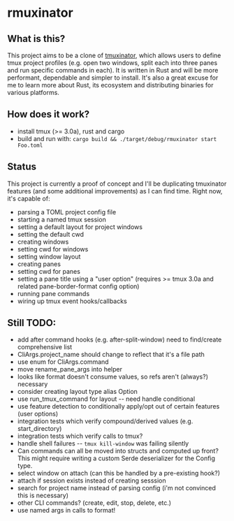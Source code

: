 # rmuxinator

## What is this?
This project aims to be a clone of [tmuxinator](https://github.com/tmuxinator/tmuxinator), which allows users to define
tmux project profiles (e.g. open two windows, split each into three panes and
run specific commands in each). It is written in Rust and will be more
performant, dependable and simpler to install. It's also a great excuse for
me to learn more about Rust, its ecosystem and distributing binaries for
various platforms.

## How does it work?
- install tmux (>= 3.0a), rust and cargo
- build and run with: `cargo build && ./target/debug/rmuxinator start Foo.toml`

## Status
This project is currently a proof of concept and I'll be duplicating tmuxinator
features (and some additional improvements) as I can find time. Right now, it's
capable of:
- parsing a TOML project config file
- starting a named tmux session
- setting a default layout for project windows
- setting the default cwd
- creating windows
- setting cwd for windows
- setting window layout
- creating panes
- setting cwd for panes
- setting a pane title using a "user option" (requires >= tmux 3.0a and related
pane-border-format config option)
- running pane commands
- wiring up tmux event hooks/callbacks

## Still TODO:
- add after command hooks (e.g. after-split-window) need to find/create
comprehensive list
- CliArgs.project_name should change to reflect that it's a file path
- use enum for CliArgs.command
- move rename_pane_args into helper
- looks like format doesn't consume values, so refs aren't (always?) necessary
- consider creating layout type alias Option<Layout>
- use run_tmux_command for layout -- need handle conditional
- use feature detection to conditionally apply/opt out of certain features
(user options)
- integration tests which verify compound/derived values (e.g. start_directory)
- integration tests which verify calls to tmux?
- handle shell failures -- `tmux kill-window` was failing silently
- Can commands can all be moved into structs and computed up front? This might
require writing a custom Serde deserializer for the Config type.
- select window on attach (can this be handled by a pre-existing hook?)
- attach if session exists instead of creating sesssion
- search for project name instead of parsing config (i'm not convinced this is
necessary)
- other CLI commands? (create, edit, stop, delete, etc.)
- use named args in calls to format!
